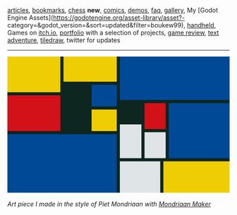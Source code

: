 [articles](articles), [bookmarks](bookmarks), [chess](chess) **new**, [comics](comics), [demos](demos), [faq](faq), [gallery](gallery), My [Godot Engine Assets](https://godotengine.org/asset-library/asset?- category=&godot_version=&sort=updated&filter=boukew99), [handheld](handheld), Games on [itch.io](https://howyoudoing.itch.io/), [portfolio](portfolio) with a selection of projects, [game review](review), [text adventure](text_adventure), [tiledraw](tiledraw), twitter for updates

--- 

![mondriaan maker art](new_colors.png)

*Art piece I made in the style of Piet Mondriaan with [Mondriaan Maker](https://itch.io/embed-upload/6017377?color=fac901)* 

